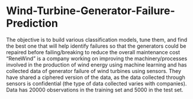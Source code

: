 # Wind-Turbine-Generator-Failure-Prediction
The objective is to build various classification models, tune them, and find the best one that will help identify failures so that the generators could be repaired before failing/breaking to reduce the overall maintenance cost
“ReneWind” is a company working on improving the machinery/processes involved in the production of wind energy using machine learning and has collected data of generator failure of wind turbines using sensors. They have shared a ciphered version of the data, as the data collected through sensors is confidential (the type of data collected varies with companies). Data has 20000 observations in the training set and 5000 in the test set.
